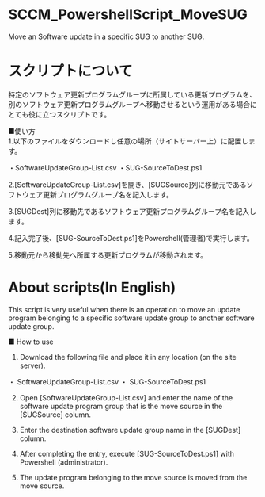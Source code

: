 # SCCM_PowershellScript_MoveSUG
Move an Software update in a specific SUG to another SUG.

# スクリプトについて
特定のソフトウェア更新プログラムグループに所属している更新プログラムを、
別のソフトウェア更新プログラムグループへ移動させるという運用がある場合にとても役に立つスクリプトです。

■使い方<br>
1.以下のファイルをダウンロードし任意の場所（サイトサーバー上）に配置します。

・SoftwareUpdateGroup-List.csv
・SUG-SourceToDest.ps1

2.[SoftwareUpdateGroup-List.csv]を開き、[SUGSource]列に移動元であるソフトウェア更新プログラムグループ名を記入します。

3.[SUGDest]列に移動先であるソフトウェア更新プログラムグループ名を記入します。

4.記入完了後、[SUG-SourceToDest.ps1]をPowershell(管理者)で実行します。

5.移動元から移動先へ所属する更新プログラムが移動されます。


# About scripts(In English)
This script is very useful when there is an operation to move an update program belonging to a specific software update group to another software update group.

■ How to use<br>
1. Download the following file and place it in any location (on the site server).

・ SoftwareUpdateGroup-List.csv 
・ SUG-SourceToDest.ps1

2. Open [SoftwareUpdateGroup-List.csv] and enter the name of the software update program group that is the move source in the [SUGSource] column.

3. Enter the destination software update group name in the [SUGDest] column.

4. After completing the entry, execute [SUG-SourceToDest.ps1] with Powershell (administrator).

5. The update program belonging to the move source is moved from the move source.
